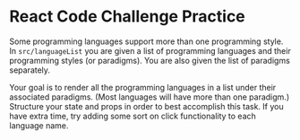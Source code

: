 # React Code Challenge Practice

Some programming languages support more than one programming style. In `src/languageList` you are given a list of programming languages and their programming styles (or paradigms). You are also given the list of paradigms separately.

Your goal is to render all the programming languages in a list under their associated paradigms. (Most languages will have more than one paradigm.) Structure your state and props in order to best accomplish this task. If you have extra time, try adding some sort on click functionality to each language name.
